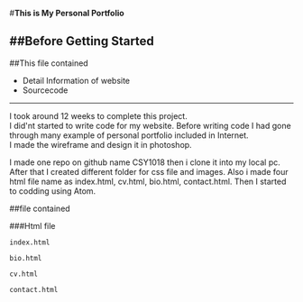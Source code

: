 
#**This is My Personal Portfolio**

##Before Getting Started
-------------
##This file contained

* Detail Information of website
* Sourcecode

--------
I took around 12 weeks to complete this project.  
I did'nt started to write code for my website. Before writing code I had gone through many example of personal portfolio included in Internet.  
I made the wireframe and design it in photoshop.

I made one repo on github name CSY1018 then i clone it into my local pc. After that I created different folder for css file and images. Also i   made four html file name as index.html, cv.html, bio.html, contact.html.
 Then  I started to codding using Atom.


##file contained

###Html file
```
index.html

bio.html

cv.html

contact.html

```
